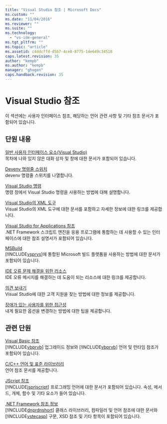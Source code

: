```yaml
---
title: "Visual Studio 참조 | Microsoft Docs"
ms.custom: ""
ms.date: "11/04/2016"
ms.reviewer: ""
ms.suite: ""
ms.technology: 
  - "vs-ide-general"
ms.tgt_pltfrm: ""
ms.topic: "article"
ms.assetid: c4ddcffd-d5b7-4ce8-8775-14e649c34518
caps.latest.revision: 35
author: "kempb"
ms.author: "kempb"
manager: "ghogen"
caps.handback.revision: 35
---
```

# <a name="visual-studio-reference"></a>Visual Studio 참조
이 섹션에는 사용자 인터페이스 참조, 해당하는 언어 관련 사항 및 기타 참조 문서가 포함되어 있습니다.  
  
## <a name="in-this-section"></a>단원 내용  
 [일반 사용자 인터페이스 요소(Visual Studio)](../../ide/reference/general-user-interface-elements-visual-studio.md)  
 목차에 나와 있지 않은 대화 상자 및 창에 대한 문서가 포함되어 있습니다.  
  
 [Devenv 명령줄 스위치](../../ide/reference/devenv-command-line-switches.md)  
 devenv 명령줄 스위치를 나열합니다.  
  
 [Visual Studio 명령](../../ide/reference/visual-studio-commands.md)  
 명령 창에서 Visual Studio 명령을 사용하는 방법에 대해 설명합니다.  
  
 [Visual Studio의 XML 도구](../../xml-tools/xml-tools-in-visual-studio.md)  
 Visual Studio의 XML 도구에 대한 문서를 포함하고 자세한 정보에 대한 링크를 제공합니다.  
  
 [Visual Studio for Applications 참조](../../ide/reference/visual-studio-for-applications-reference.md)  
 .NET Framework 스크립트 엔진을 응용 프로그램에 통합하는 데 사용할 수 있는 인터페이스에 대한 참조 설명서가 포함되어 있습니다.  
  
 [MSBuild](../../msbuild/msbuild1.md)  
 [!INCLUDE[vsprvs](../../code-quality/includes/vsprvs_md.md)]에 통합된 Microsoft 빌드 플랫폼을 사용하는 방법에 대한 문서가 포함되어 있습니다.  
  
 [IDE 오류 문제 해결을 위한 리소스](../../ide/reference/resources-for-troubleshooting-integrated-development-environment-errors.md)  
 IDE 오류 메시지를 해결하는 데 도움이 되는 리소스에 대한 링크를 제공합니다.  
  
 [의견 보내기](../../ide/talk-to-us.md)  
 Visual Studio에 대한 고객 지원을 찾는 방법에 대한 정보를 제공합니다.  
  
 [장애가 있는 사용자를 위한 접근성](../../ide/reference/accessibility-for-people-with-disabilities.md)  
 내게 필요한 옵션을 변경하는 방법에 대한 팁을 제공합니다.  
  
## <a name="related-sections"></a>관련 단원  
 [Visual Basic 참조](/dotnet/visual-basic/reference/index)  
 [!INCLUDE[vbprvb](../../code-quality/includes/vbprvb_md.md)] 업그레이드 정보와 [!INCLUDE[vbprvb](../../code-quality/includes/vbprvb_md.md)] 언어 및 런타임 참조가 포함되어 있습니다.  
  
 [C/C++ 언어 및 표준 라이브러리](/visual-cpp/cpp/c-cpp-language-and-standard-libraries)  
 언어 참조 문서를 제공합니다.  
  
 [JScript 참조](http://msdn.microsoft.com/en-us/2e47f004-963c-4661-b887-a14e4660aadd)  
 [!INCLUDE[jsprjscript](../../debugger/debug-interface-access/includes/jsprjscript_md.md)] 프로그래밍 언어에 대한 문서가 포함되어 있습니다. 속성, 메서드, 개체, 함수 및 기타 요소가 들어 있습니다.  
  
 [.NET Framework 참조 정보](/dotnet/visual-basic/reference/net-framework-reference-information)  
 [!INCLUDE[dnprdnshort](../../code-quality/includes/dnprdnshort_md.md)] 클래스 라이브러리, 컴파일러 및 언어 참조에 대한 문서와 [!INCLUDE[vstecasp](../../code-quality/includes/vstecasp_md.md)] 구문, XSD 참조 및 기타 항목이 포함되어 있습니다.


<!--HONumber=Feb17_HO4-->


